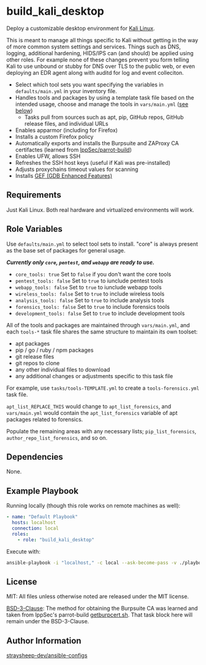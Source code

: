 build_kali_desktop
=========

Deploy a customizable desktop environment for [Kali Linux](https://www.kali.org/get-kali/).

This is meant to manage all things specific to Kali without getting in the way of more common system settings and services. Things such as DNS, logging, additional hardening, HIDS/IPS can (and should) be applied using other roles. For example none of these changes prevent you form telling Kali to use unbound or stubby for DNS over TLS to the public web, or even deploying an EDR agent along with auditd for log and event colleciton.

- Select which tool sets you want specifying the variables in `defaults/main.yml` in your inventory file.
- Handles tools and packages by using a template task file based on the intended usage, choose and manage the tools in `vars/main.yml` ([see below](#role-variables))
  - Tasks pull from sources such as apt, pip, GitHub repos, GitHub release files, and individual URLs
- Enables apparmor (including for Firefox)
- Installs a custom Firefox policy
- Automatically exports and installs the Burpsuite and ZAProxy CA certifactes (learned from [IppSec/parrot-build](https://github.com/IppSec/parrot-build/blob/master/roles/customize-browser/files/getburpcert.sh))
- Enables UFW, allows SSH
- Refreshes the SSH host keys (useful if Kali was pre-installed)
- Adjusts proxychains timeout values for scanning
- Installs [GEF (GDB Enhanced Features)](https://github.com/hugsy/gef)

Requirements
------------

Just Kali Linux. Both real hardware and virtualized environments will work.

Role Variables
--------------

Use `defaults/main.yml` to select tool sets to install. "core" is always present as the base set of packages for general usage.

***Currently only `core`, `pentest`, and `webapp` are ready to use.***

- `core_tools: true` Set to `false` if you don't want the core tools
- `pentest_tools: false` Set to `true` to iunclude pentest tools
- `webapp_tools: false` Set to `true` to iunclude webapp tools
- `wireless_tools: false` Set to `true` to include wireless tools
- `analysis_tools: false` Set to `true` to include analysis tools
- `forensics_tools: false` Set to `true` to include forensics tools
- `development_tools: false` Set to `true` to include development tools

All of the tools and packages are maintained through `vars/main.yml`, and each `tools-*` task file shares the same structure to maintain its own toolset:

- apt packages
- pip / go / ruby / npm packages
- git release files
- git repos to clone
- any other individual files to download
- any additional changes or adjustments specific to this task file

For example, use `tasks/tools-TEMPLATE.yml` to create a `tools-forensics.yml` task file.

`apt_list_REPLACE_THIS` would change to `apt_list_forensics`, and `vars/main.yml` would contain the `apt_list_forensics` variable of apt packages related to forensics.

Populate the remaining areas with any necessary lists; `pip_list_forensics`, `author_repo_list_forensics`, and so on.

Dependencies
------------

None.

Example Playbook
----------------

Running locally (though this role works on remote machines as well):

```yml
- name: "Default Playbook"
  hosts: localhost
  connection: local
  roles:
    - role: "build_kali_desktop"
```

Execute with:

```bash
ansible-playbook -i "localhost," -c local --ask-become-pass -v ./playbook.yml
```

License
-------

MIT: All files unless otherwise noted are released under the MIT license.

[BSD-3-Clause](https://github.com/IppSec/parrot-build/tree/master/roles/customize-browser#license): The method for obtaining the Burpsuite CA was learned and taken from IppSec's parrot-build [getburpcert.sh](https://github.com/IppSec/parrot-build/blob/master/roles/customize-browser/files/getburpcert.sh). That task block here will remain under the BSD-3-Clause.

Author Information
------------------

[straysheep-dev/ansible-configs](https://github.com/straysheep-dev/ansible-configs/)
